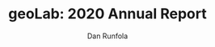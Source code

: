 ---
#Title of Linked Article
title: "geoLab: 2020 Annual Report"

#A very (very!) short excerpt of your article.  No more than one sentence, optimally less than 10 words.
excerpt: "Our annual report for the year 2020."

#URL of the article you're linking to:
link: https://geolab.wm.edu/assets/static_files/geoLab_2020.pdf

#Summary image - shows up on searches
header:
  teaser: /assets/images/newsImages/geolab2020.png

#Should be one or more of Vibrancy, Sustainability, and Security.
categories: Vibrancy Sustainability Security

#Tags.  Spaces delimit new tags. To see all current tags, type "/tags/" on the live website URL.
tags: history

#Type of Article (news, journal, or report)
artType: summaryNews

author: Dan Runfola

otherAuthors: 
  - author: 
    - authorName: Olivia Hettinger
    - authorLink: oliviahettingerfall2019

#Don't edit:
entryType: news
---
